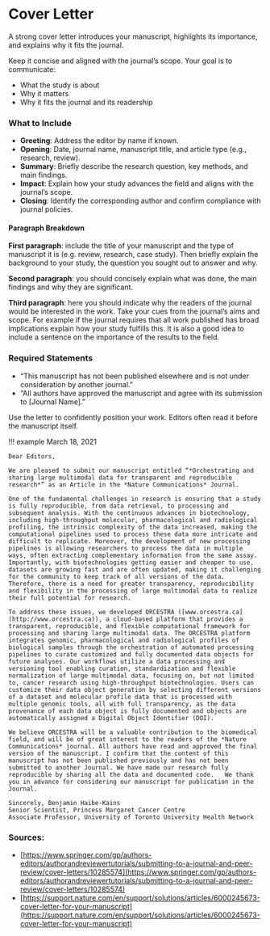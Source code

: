 # Cover Letter

A strong cover letter introduces your manuscript, highlights its importance, and explains why it fits the journal.

Keep it concise and aligned with the journal’s scope. Your goal is to communicate:

- What the study is about  
- Why it matters  
- Why it fits the journal and its readership  

### What to Include

- **Greeting**: Address the editor by name if known.  
- **Opening**: Date, journal name, manuscript title, and article type (e.g., research, review).  
- **Summary**: Briefly describe the research question, key methods, and main findings.  
- **Impact**: Explain how your study advances the field and aligns with the journal’s scope.  
- **Closing**: Identify the corresponding author and confirm compliance with journal policies.  

#### Paragraph Breakdown
**First paragraph**: include the title of your manuscript and the type of manuscript it is (e.g. review, research, case study). Then briefly explain the background to your study, the question you sought out to answer and why.

**Second paragraph**: you should concisely explain what was done, the main findings and why they are significant.

**Third paragraph**: here you should indicate why the readers of the journal would be interested in the work. Take your cues from the journal’s aims and scope. For example if the journal requires that all work published has broad implications explain how your study fulfills this. It is also a good idea to include a sentence on the importance of the results to the field.

### Required Statements

- “This manuscript has not been published elsewhere and is not under consideration by another journal.”  
- “All authors have approved the manuscript and agree with its submission to [Journal Name].”

Use the letter to confidently position your work. Editors often read it before the manuscript itself.

!!! example
    March 18, 2021

    Dear Editors,

    We are pleased to submit our manuscript entitled “*Orchestrating and sharing large multimodal data for transparent and reproducible research*” as an Article in the *Nature Communications* Journal. 
    
    One of the fundamental challenges in research is ensuring that a study is fully reproducible, from data retrieval, to processing and subsequent analysis. With the continuous advances in biotechnology, including high-throughput molecular, pharmacological and radiological profiling, the intrinsic complexity of the data increased, making the computational pipelines used to process these data more intricate and difficult to replicate. Moreover, the development of new processing pipelines is allowing researchers to process the data in multiple ways, often extracting complementary information from the same assay. Importantly, with biotechnologies getting easier and cheaper to use, datasets are growing fast and are often updated, making it challenging for the community to keep track of all versions of the data. Therefore, there is a need for greater transparency, reproducibility and flexibility in the processing of large multimodal data to realize their full potential for research.
    
    To address these issues, we developed ORCESTRA ([www.orcestra.ca](http://www.orcestra.ca)), a cloud-based platform that provides a transparent, reproducible, and flexible computational framework for processing and sharing large multimodal data. The ORCESTRA platform integrates genomic, pharmacological and radiological profiles of biological samples through the orchestration of automated processing pipelines to curate customized and fully documented data objects for future analyses. Our workflows utilize a data processing and versioning tool enabling curation, standardization and flexible normalization of large multimodal data, focusing on, but not limited to, cancer research using high-throughput biotechnologies. Users can customize their data object generation by selecting different versions of a dataset and molecular profile data that is processed with multiple genomic tools, all with full transparency, as the data provenance of each data object is fully documented and objects are automatically assigned a Digital Object Identifier (DOI).
    
    We believe ORCESTRA will be a valuable contribution to the biomedical field, and will be of great interest to the readers of the *Nature Communications* journal. All authors have read and approved the final version of the manuscript. I confirm that the content of this manuscript has not been published previously and has not been submitted to another Journal. We have made our research fully reproducible by sharing all the data and documented code.   We thank you in advance for considering our manuscript for publication in the Journal.
    
    Sincerely, Benjamin Haibe-Kains  
    Senior Scientist, Princess Margaret Cancer Centre
    Associate Professor, University of Toronto University Health Network


### Sources:

* [https://www.springer.com/gp/authors-editors/authorandreviewertutorials/submitting-to-a-journal-and-peer-review/cover-letters/10285574](https://www.springer.com/gp/authors-editors/authorandreviewertutorials/submitting-to-a-journal-and-peer-review/cover-letters/10285574)  
* [https://support.nature.com/en/support/solutions/articles/6000245673-cover-letter-for-your-manuscript](https://support.nature.com/en/support/solutions/articles/6000245673-cover-letter-for-your-manuscript)